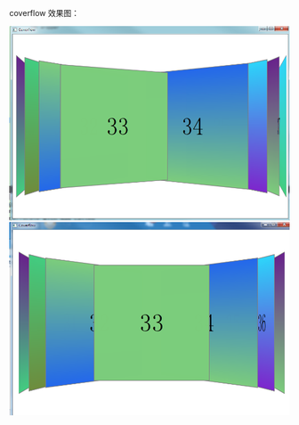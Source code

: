 coverflow 效果图：

![avatar](https://github.com/zhiguangli/Qml-Examples/blob/master/Coverflow/render/coverflow1.png)
![avatar](https://github.com/zhiguangli/Qml-Examples/blob/master/Coverflow/render/coverflow2.png)
